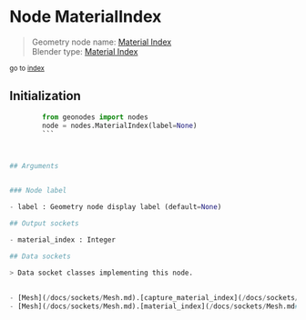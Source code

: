 
# Node MaterialIndex

> Geometry node name: [Material Index](https://docs.blender.org/manual/en/latest/modeling/geometry_nodes/material/material_index.html)<br>
  Blender type: [Material Index](https://docs.blender.org/api/current/bpy.types.GeometryNodeInputMaterialIndex.html)
  
<sub>go to [index](/docs/index.md)</sub>

## Initialization

```python
        from geonodes import nodes
        node = nodes.MaterialIndex(label=None)
        ```



## Arguments


### Node label

- label : Geometry node display label (default=None)

## Output sockets

- material_index : Integer

## Data sockets

> Data socket classes implementing this node.
  
  
- [Mesh](/docs/sockets/Mesh.md).[capture_material_index](/docs/sockets/Mesh.md#capture_material_index) : Capture attribute
- [Mesh](/docs/sockets/Mesh.md).[material_index](/docs/sockets/Mesh.md#material_index) : Attribute
  
